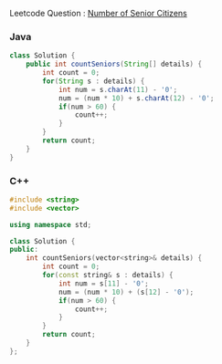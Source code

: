 Leetcode Question : [Number of Senior Citizens](https://leetcode.com/problems/number-of-senior-citizens/description/)

### Java
```java
class Solution {
    public int countSeniors(String[] details) {
        int count = 0;
        for(String s : details) {
            int num = s.charAt(11) - '0';
            num = (num * 10) + s.charAt(12) - '0';
            if(num > 60) {
                count++;
            }
        }
        return count;
    }
}
```

### C++
```cpp
#include <string>
#include <vector>

using namespace std;

class Solution {
public:
    int countSeniors(vector<string>& details) {
        int count = 0;
        for(const string& s : details) {
            int num = s[11] - '0';
            num = (num * 10) + (s[12] - '0');
            if(num > 60) {
                count++;
            }
        }
        return count;
    }
};
```
